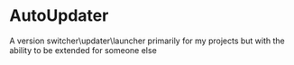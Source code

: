 # AutoUpdater

A version switcher\updater\launcher primarily for my projects but with the ability to be extended for someone else
